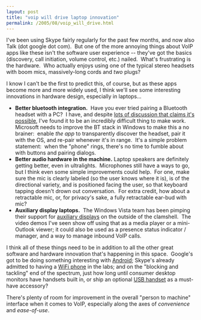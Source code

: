 ```yaml
---
layout: post
title: "voip will drive laptop innovation"
permalink: /2005/08/voip_will_drive.html
---
```


I've been using Skype fairly regularly for the past few months, and now also Talk (dot google dot com).  But one of the more annoying things about VoIP apps like these isn't the software user experience -- they've got the basics (discovery, call initiation, volume control, etc.) nailed.  What's frustrating is the hardware.  Who actually enjoys using one of the typical stereo headsets with boom mics, massively-long cords and _two_ plugs? 

I know I can't be the first to predict this, of course, but as these apps become more and more widely used, I think we'll see some interesting innovations in hardware design, especially in laptops...

*   **Better bluetooth integration.**  Have you ever tried pairing a Bluetooth headset with a PC?  I have, and despite [lots of discussion that claims it's possible](http://forums.mobileburn.com/archive/index.php/t-6342.html), I've found it to be an incredibly difficult thing to make work.  Microsoft needs to improve the BT stack in Windows to make this a no brainer:  enable _the app_ to transparently discover the headset, pair it with the OS, and re-pair whenever it's in range.  It's a simple problem statement:  when the "phone" rings, there's no time to fumble about with buttons and pairing dialogs.
*   **Better audio hardware in the machine.** Laptop speakers are definitely getting better, even in ultralights.  Microphones still have a ways to go, but I think even some simple improvements could help.  For one, make sure the mic is clearly labeled (so the user knows where it is), is of the directional variety, and is positioned facing the user, so that keyboard tapping doesn't drown out conversation.  For extra credit, how about a retractable mic, or, for privacy's sake, a fully retractable ear-bud with mic?
*   **Auxiliary display laptops.**  The Windows Vista team has been pimping their support for [auxiliary displays](http://msdn.microsoft.com/windowsvista/mobile/#ad) on the outside of the clamshell.  The video demos I've seen show off using that as a media player or a mini-Outlook viewer; it could also be used as a presence status indicator / manager, and a way to manage inbound VoIP calls. 

I think all of these things need to be in addition to all the other great software and hardware innovation that's happening in this space.  Google's got to be doing something interesting with [Android](http://www.internetnews.com/dev-news/article.php/3528276); Skype's already admitted to having a [WiFi phone](http://share.skype.com/blog/products_and_services/the_wifi_phone_prototype/) in the labs; and on the "blocking and tackling" end of the spectrum, just how long until consumer desktop monitors have handsets built in, or ship an optional [USB handset](http://www.simplyphone.lu/) as a must-have accessory?

There's plenty of room for improvement in the overall "person to machine" interface when it comes to VoIP, especially along the axes of _convenience_ and _ease-of-use_.